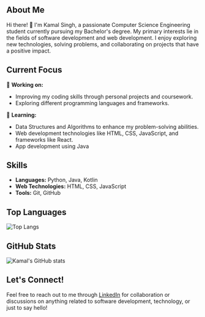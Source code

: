 ## About Me
Hi there! 👋 I'm Kamal Singh, a passionate Computer Science Engineering student currently pursuing my Bachelor's degree. My primary interests lie in the fields of software development and web development. I enjoy exploring new technologies, solving problems, and collaborating on projects that have a positive impact.

## Current Focus
🔭 **Working on:**  
- Improving my coding skills through personal projects and coursework.
- Exploring different programming languages and frameworks.

🌱 **Learning:**  
- Data Structures and Algorithms to enhance my problem-solving abilities.
- Web development technologies like HTML, CSS, JavaScript, and frameworks like React.
- App development using Java 

## Skills
- **Languages:** Python, Java, Kotlin
- **Web Technologies:** HTML, CSS, JavaScript
- **Tools:** Git, GitHub

## Top Languages
![Top Langs](https://github-readme-stats.vercel.app/api/top-langs/?username=Iamkamalsingh&layout=compact&theme=radical)

  ## GitHub Stats
![Kamal's GitHub stats](https://github-readme-stats.vercel.app/api?username=Iamkamalsingh&show_icons=true&theme=radical)

## Let's Connect!
Feel free to reach out to me through [LinkedIn](https://www.linkedin.com/in/itsmekamal/) for collaboration or discussions on anything related to software development, technology, or just to say hello!
